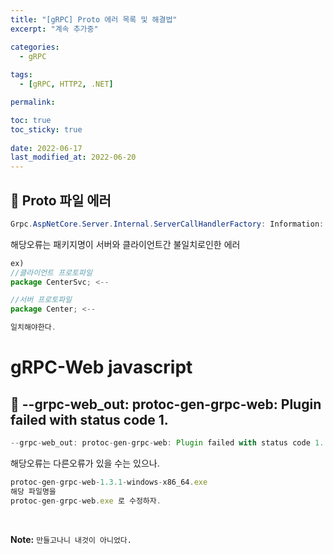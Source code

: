 ```yaml
---
title: "[gRPC] Proto 에러 목록 및 해결법"
excerpt: "계속 추가중"

categories:
  - gRPC
  
tags:
  - [gRPC, HTTP2, .NET]

permalink: 

toc: true
toc_sticky: true
 
date: 2022-06-17
last_modified_at: 2022-06-20
---
```


## 😬 Proto 파일 에러
```java
Grpc.AspNetCore.Server.Internal.ServerCallHandlerFactory: Information: Service '패키지명' is unimplemented.
``` 

해당오류는 패키지명이 서버와 클라이언트간 불일치로인한 에러 

```js
ex)
//클라이언트 프로토파일
package CenterSvc; <-- 

//서버 프로토파일
package Center; <-- 

일치해야한다.
```

# gRPC-Web javascript

## 😬 --grpc-web_out: protoc-gen-grpc-web: Plugin failed with status code 1.

```js
--grpc-web_out: protoc-gen-grpc-web: Plugin failed with status code 1.
``` 

해당오류는 다른오류가 있을 수는 있으나.

```js
protoc-gen-grpc-web-1.3.1-windows-x86_64.exe
해당 파일명을
protoc-gen-grpc-web.exe 로 수정하자.

```






<br>




**Note:** `만들고나니 내것이 아니었다.` 
